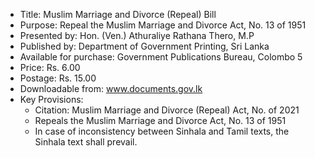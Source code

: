 - Title: Muslim Marriage and Divorce (Repeal) Bill
- Purpose: Repeal the Muslim Marriage and Divorce Act, No. 13 of 1951
- Presented by: Hon. (Ven.) Athuraliye Rathana Thero, M.P
- Published by: Department of Government Printing, Sri Lanka
- Available for purchase: Government Publications Bureau, Colombo 5
- Price: Rs. 6.00
- Postage: Rs. 15.00
- Downloadable from: www.documents.gov.lk
- Key Provisions:
  - Citation: Muslim Marriage and Divorce (Repeal) Act, No. of 2021
  - Repeals the Muslim Marriage and Divorce Act, No. 13 of 1951
  - In case of inconsistency between Sinhala and Tamil texts, the Sinhala text shall prevail.